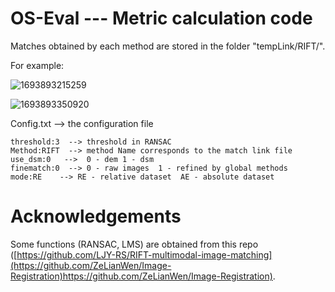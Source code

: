 # OS-Eval --- Metric calculation code

Matches obtained by each method are stored in the folder "tempLink/RIFT/". 

For example:

![1693893215259](https://github.com/xym2009/OS-Eval/assets/19380078/a9a298ae-78bb-48e7-83e4-8b8a08ddaa20)

![1693893350920](https://github.com/xym2009/OS-Eval/assets/19380078/bd133e3b-134f-4966-9eb4-e5f6df1e7304)

Config.txt --> the configuration file 

    threshold:3  --> threshold in RANSAC
    Method:RIFT  --> method Name corresponds to the match link file
    use_dsm:0   -->  0 - dem 1 - dsm
    finematch:0  --> 0 - raw images  1 - refined by global methods 
    mode:RE    --> RE - relative dataset  AE - absolute dataset

# Acknowledgements
Some functions (RANSAC, LMS) are obtained from this repo ([https://github.com/LJY-RS/RIFT-multimodal-image-matching](https://github.com/ZeLianWen/Image-Registration)https://github.com/ZeLianWen/Image-Registration).

